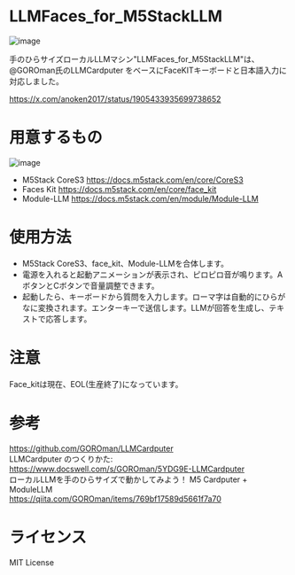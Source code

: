 # LLMFaces_for_M5StackLLM

![image](https://github.com/user-attachments/assets/15309c27-53c9-4f46-a31a-ceca4d5adf76)

手のひらサイズローカルLLMマシン"LLMFaces_for_M5StackLLM"は、<br>
@GOROman氏のLLMCardputer をベースにFaceKITキーボードと日本語入力に対応しました。<br>

https://x.com/anoken2017/status/1905433935699738652

# 用意するもの

![image](https://github.com/user-attachments/assets/cec0b112-5075-4787-ac0a-dbc00a271705)

 - M5Stack CoreS3
https://docs.m5stack.com/en/core/CoreS3
 - Faces Kit
https://docs.m5stack.com/en/core/face_kit
 - Module-LLM
https://docs.m5stack.com/en/module/Module-LLM

# 使用方法
 - M5Stack CoreS3、face_kit、Module-LLMを合体します。
 - 電源を入れると起動アニメーションが表示され、ピロピロ音が鳴ります。AボタンとCボタンで音量調整できます。
 - 起動したら、キーボードから質問を入力します。ローマ字は自動的にひらがなに変換されます。エンターキーで送信します。LLMが回答を生成し、テキストで応答します。

# 注意
Face_kitは現在、EOL(生産終了)になっています。

# 参考
https://github.com/GOROman/LLMCardputer<br>
LLMCardputer のつくりかた:<br>
https://www.docswell.com/s/GOROman/5YDG9E-LLMCardputer<br>
ローカルLLMを手のひらサイズで動かしてみよう！ M5 Cardputer + ModuleLLM<br>
https://qiita.com/GOROman/items/769bf17589d5661f7a70<br>

# ライセンス
MIT License


